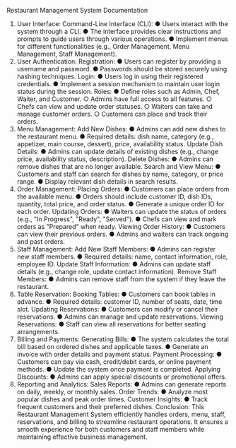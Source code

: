 Restaurant Management System 
Documentation 
1. User Interface: 
Command-Line Interface (CLI): 
● Users interact with the system through a CLI. 
● The interface provides clear instructions and prompts to guide users through various 
operations. 
● Implement menus for different functionalities (e.g., Order Management, Menu 
Management, Staff Management). 
2. User Authentication: 
Registration: 
● Users can register by providing a username and password. 
● Passwords should be stored securely using hashing techniques. 
Login: 
● Users log in using their registered credentials. 
● Implement a session mechanism to maintain user login status during the session. 
Roles: 
● Define roles such as Admin, Chef, Waiter, and Customer. 
○ Admins have full access to all features. 
○ Chefs can view and update order statuses. 
○ Waiters can take and manage customer orders. 
○ Customers can place and track their orders. 
3. Menu Management: 
Add New Dishes: 
● Admins can add new dishes to the restaurant menu. 
● Required details: dish name, category (e.g., appetizer, main course, dessert), price, 
availability status. 
Update Dish Details: 
● Admins can update details of existing dishes (e.g., change price, availability status, 
description). 
Delete Dishes: 
● Admins can remove dishes that are no longer available. 
Search and View Menu: 
● Customers and staff can search for dishes by name, category, or price range. 
● Display relevant dish details in search results. 
4. Order Management: 
Placing Orders: 
● Customers can place orders from the available menu. 
● Orders should include customer ID, dish IDs, quantity, total price, and order status. 
● Generate a unique order ID for each order. 
Updating Orders: 
● Waiters can update the status of orders (e.g., "In Progress", "Ready", "Served"). 
● Chefs can view and mark orders as "Prepared" when ready. 
Viewing Order History: 
● Customers can view their previous orders. 
● Admins and waiters can track ongoing and past orders. 
5. Staff Management: 
Add New Staff Members: 
● Admins can register new staff members. 
● Required details: name, contact information, role, employee ID. 
Update Staff Information: 
● Admins can update staff details (e.g., change role, update contact information). 
Remove Staff Members: 
● Admins can remove staff from the system if they leave the restaurant. 
6. Table Reservation: 
Booking Tables: 
● Customers can book tables in advance. 
● Required details: customer ID, number of seats, date, time slot. 
Updating Reservations: 
● Customers can modify or cancel their reservations. 
● Admins can manage and update reservations. 
Viewing Reservations: 
● Staff can view all reservations for better seating arrangements. 
7. Billing and Payments: 
Generating Bills: 
● The system calculates the total bill based on ordered dishes and applicable taxes. 
● Generate an invoice with order details and payment status. 
Payment Processing: 
● Customers can pay via cash, credit/debit cards, or online payment methods. 
● Update the system once payment is completed. 
Applying Discounts: 
● Admins can apply special discounts or promotional offers. 
8. Reporting and Analytics: 
Sales Reports: 
● Admins can generate reports on daily, weekly, or monthly sales. 
Order Trends: 
● Analyze most popular dishes and peak order times. 
Customer Insights: 
● Track frequent customers and their preferred dishes. 
Conclusion: 
This Restaurant Management System efficiently handles orders, menu, staff, reservations, 
and billing to streamline restaurant operations. It ensures a smooth experience for both 
customers and staff members while maintaining effective business management.

